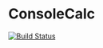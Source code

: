 # ConsoleCalc
[![Build Status](https://travis-ci.org/syanches/ConsoleCalc.svg?branch=master)](https://travis-ci.org/syanches/ConsoleCalc)
